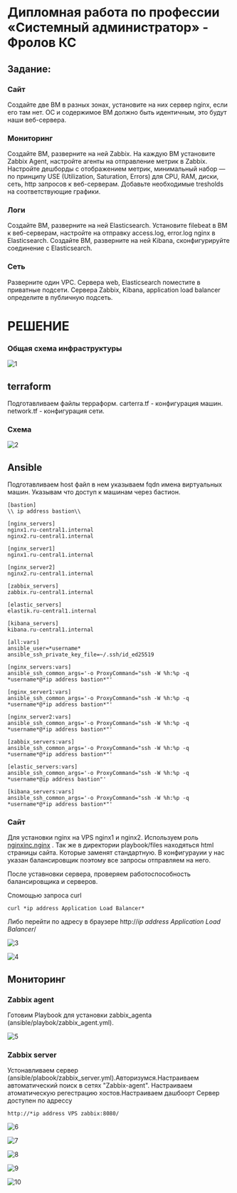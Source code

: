 # Дипломная работа по профессии «Системный администратор» - Фролов КС

## Задание: 

### Сайт
Создайте две ВМ в разных зонах, установите на них сервер nginx, если его там нет. ОС и содержимое ВМ должно быть идентичным, это будут наши веб-сервера.

### Мониторинг
Создайте ВМ, разверните на ней Zabbix. На каждую ВМ установите Zabbix Agent, настройте агенты на отправление метрик в Zabbix.
Настройте дешборды с отображением метрик, минимальный набор — по принципу USE (Utilization, Saturation, Errors) для CPU, RAM, диски, сеть, http запросов к веб-серверам. Добавьте необходимые tresholds на соответствующие графики.

### Логи
Cоздайте ВМ, разверните на ней Elasticsearch. Установите filebeat в ВМ к веб-серверам, настройте на отправку access.log, error.log nginx в Elasticsearch.
Создайте ВМ, разверните на ней Kibana, сконфигурируйте соединение с Elasticsearch.

### Сеть
Разверните один VPC. Сервера web, Elasticsearch поместите в приватные подсети. Сервера Zabbix, Kibana, application load balancer определите в публичную подсеть.

# РЕШЕНИЕ 

### Общая схема инфраструктуры 

![1](scrn/dip.png)

## terraform 

Подготавливаем файлы терраформ. carterra.tf - конфигурация машин. network.tf - конфигурация сети. 

### Схема  

![2](scrn/sub.png)


## Ansible 

Подготавливаем host файл в нем указываем fqdn имена виртуальных машин. Указывам что доступ к машинам через бастион.

```
[bastion]
\\ ip address bastion\\

[nginx_servers]
nginx1.ru-central1.internal
nginx2.ru-central1.internal

[nginx_server1]
nginx1.ru-central1.internal

[nginx_server2]
nginx2.ru-central1.internal

[zabbix_servers]
zabbix.ru-central1.internal

[elastic_servers]
elastik.ru-central1.internal

[kibana_servers]
kibana.ru-central1.internal

[all:vars]
ansible_user=*username*
ansible_ssh_private_key_file=~/.ssh/id_ed25519

[nginx_servers:vars]
ansible_ssh_common_args='-o ProxyCommand="ssh -W %h:%p -q *username*@*ip address bastion*"'

[nginx_server1:vars]
ansible_ssh_common_args='-o ProxyCommand="ssh -W %h:%p -q *username*@*ip address bastion*"'

[nginx_server2:vars]
ansible_ssh_common_args='-o ProxyCommand="ssh -W %h:%p -q *username*@*ip address bastion*"'

[zabbix_servers:vars]
ansible_ssh_common_args='-o ProxyCommand="ssh -W %h:%p -q *username*@*ip address bastion*"'

[elastic_servers:vars]
ansible_ssh_common_args='-o ProxyCommand="ssh -W %h:%p -q *username*@ip address bastion"'

[kibana_servers:vars]
ansible_ssh_common_args='-o ProxyCommand="ssh -W %h:%p -q *username*@*ip address bastion*"'
```

### Сайт 

Для установки nginx на VPS nginx1 и nginx2. Используем роль [nginxinc.nginx](https://galaxy.ansible.com/ui/standalone/roles/nginxinc/nginx/ "Ссылка на официальную роль") . Так же в директории playbook/files находяться html страницы сайта. Которые заменят стандартную. В конфигурауии у нас указан балансировщик поэтому все запросы отправляем на него. 

После уставновки сервера, проверяем работоспособность балансировщика и серверов.

Спомощью запроса curl 

```
curl *ip address Application Load Balancer*
```

Либо перейти по адресу в браузере http://*ip address Application Load Balancer*/

![3](scrn/curl1.png)

![4](scrn/curl2.png)


## Мониторинг

### Zabbix agent

Готовим Playbook для установки zabbix_agenta (ansible/playbok/zabbix_agent.yml). 

![5](scrn/zab1.png)

### Zabbix server

Устонавливаем сервер (ansible/plabook/zabbix_server.yml).Авторизумся.Настраиваем автоматический поиск в сетях "Zabbix-agent". Настраиваем атоматическую регестрацию хостов.Настраиваем дашбоорт 
Сервер доступен по адрессу

```
http://*ip address VPS zabbix:8080/
```
![6](scrn/zab2.png)

![7](scrn/zab4.png)

![8](scrn/zab5.png)

![9](scrn/zab3.png)

![10](scrn/zab6.png)


